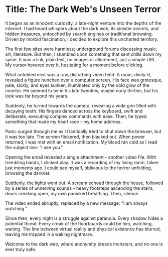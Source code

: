 # **Title: The Dark Web's Unseen Terror**

It began as an innocent curiosity, a late-night venture into the depths of the internet. I had heard whispers about the dark web, its sinister secrets, and hidden treasures, untouched by search engines or traditional browsing. Driven by morbid fascination, I decided to explore this uncharted territory.

The first few sites were harmless; underground forums discussing music, art, literature. But then, I stumbled upon something that sent chills down my spine. It was a link, plain text, no images or allurement, just a simple URL. My cursor hovered over it, hesitating for a moment before clicking.

What unfolded next was a raw, disturbing video feed. A room, dimly lit, revealed a figure hunched over a computer screen. His face was grotesque, pale, sickly, and eyes sunken, illuminated only by the cold glow of the monitor. He seemed to be in his late twenties, maybe early thirties, but his look was far beyond his years.

Suddenly, he turned towards the camera, revealing a wide grin filled with decaying teeth. His fingers danced across the keyboard, swift and deliberate, executing complex commands with ease. Then, he typed something that made my heart race - my home address.

Panic surged through me as I frantically tried to shut down the browser, but it was too late. The screen flickered, then blacked out. When power returned, I was met with an email notification. My blood ran cold as I read the subject line: "I see you."

Opening the email revealed a single attachment - another video file. With trembling hands, I clicked play. It was a recording of my living room, taken just moments ago. I could see myself, oblivious to the horror unfolding, browsing the darknet.

Suddenly, the lights went out. A scream echoed through the house, followed by a series of unnerving sounds - heavy footsteps ascending the stairs, doors creaking open, my own panicked breathing. Then, silence.

The video ended abruptly, replaced by a new message: "I am always watching."

Since then, every night is a struggle against paranoia. Every shadow hides a potential threat. Every creak of the floorboards could be him, watching, waiting. The line between virtual reality and physical existence has blurred, leaving me trapped in a waking nightmare.

Welcome to the dark web, where anonymity breeds monsters, and no one is ever truly safe.